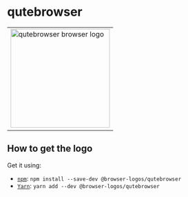 qutebrowser
===========

<!-- markdownlint-disable line-length no-inline-html -->
<table>
    <tr height=240>
        <td>
            <a href="https://github.com/alrra/browser-logos/tree/6078fe76df7f40291e8838a08670ce151b4e64ab/src/qutebrowser">
                <img width=230 src="https://raw.githubusercontent.com/alrra/browser-logos/6078fe76df7f40291e8838a08670ce151b4e64ab/src/qutebrowser/qutebrowser_512x512.png" alt="qutebrowser browser logo">
            </a>
        </td>
    </tr>
</table>
<!-- markdownlint-enable line-length no-inline-html -->

How to get the logo
-------------------

Get it using:

* [`npm`][npm]: `npm install --save-dev @browser-logos/qutebrowser`
* [`Yarn`][yarn]: `yarn add --dev @browser-logos/qutebrowser`

<!-- Link labels: -->

[npm]: https://www.npmjs.com/
[yarn]: https://yarnpkg.com/
